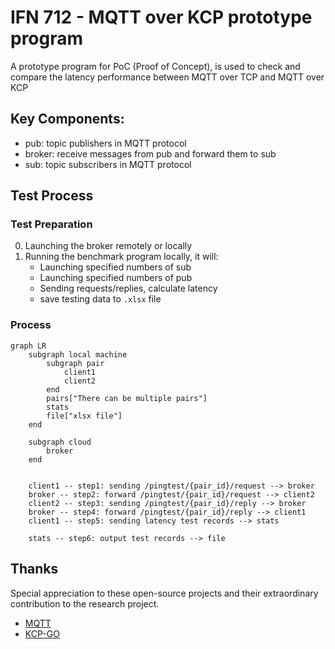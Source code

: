 # IFN 712 - MQTT over KCP prototype program

A prototype program for PoC (Proof of Concept), is used to check and compare the latency performance between MQTT over
TCP and MQTT over KCP

## Key Components:
- pub: topic publishers in MQTT protocol
- broker: receive messages from pub and forward them to sub
- sub: topic subscribers in MQTT protocol

## Test Process
### Test Preparation
0. Launching the broker remotely or locally
1. Running the benchmark program locally, it will:
    - Launching specified numbers of sub
    - Launching specified numbers of pub
    - Sending requests/replies, calculate latency
    - save testing data to `.xlsx` file

### Process
```mermaid
graph LR
    subgraph local machine
        subgraph pair
            client1
            client2
        end
        pairs["There can be multiple pairs"]
        stats
        file["xlsx file"]
    end

    subgraph cloud
        broker
    end


    client1 -- step1: sending /pingtest/{pair_id}/request --> broker
    broker -- step2: forward /pingtest/{pair_id}/request --> client2
    client2 -- step3: sending /pingtest/{pair_id}/reply --> broker
    broker -- step4: forward /pingtest/{pair_id}/reply --> client1
    client1 -- step5: sending latency test records --> stats

    stats -- step6: output test records --> file
```

## Thanks
Special appreciation to these open-source projects and their extraordinary contribution to the research project.

- [MQTT](https://github.com/jeffallen/mqtt)
- [KCP-GO](https://github.com/xtaci/kcp-go)
